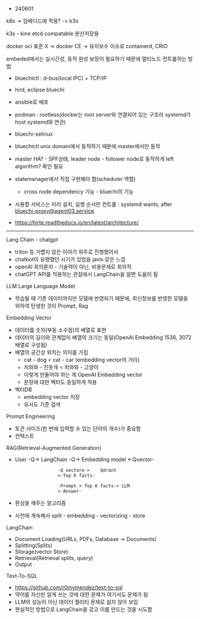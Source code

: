 - 240601

k8s -> 임베디드에 적용? -> k3s

k3s - kine etcd compatable 분산저장용

docker oci 표준 X -> docker CE -> 유지보수 이슈로 containerd, CRIO

embeded에서는 실시간성, 동작 완성 보장이 필요하기 때문에 멀티노드 컨트롤하는 방법
- bluechictl : d-bus(local IPC) + TCP/IP
- hird, eclipse bluechi
- ansible로 배포

- podman : rootless(docker는 root server와 연결되어 있는 구조라 systemd가 host systemd와 연관)
- bluechi-selinux
- bluechictl unix domain에서 동작하기 때문에 master에서만 동작
- master HA? - SPF상태, leader node - follower node로 동작하게 left algorithm? 확인 필요

- statemanager에서 직접 구현해야 함(scheduler 역할)
    - cross node dependency 기능 - bluechi의 기능

- 사용할 서비스는 미리 설치, 실행 순서만 컨트롤 : systemd wants, after bluechi-proxy@agent03.service
- https://hirte.readthedocs.io/en/latest/architecture/
---
Lang Chain - chatgpt
- triton 등 가볍지 않은 이야기 위주로 진행했어서
- chatbot이 유행했던 시기가 있었음 javis 같은 느낌
- openAI 회의론자 - 기술력이 아닌, 비용문제로 회의적
- chatGPT API를 적용하는 관점에서 LangChain을 알면 도움이 됨

LLM Large Language Model
- 학습될 때 기준 데이터까지만 모델에 반영되기 때문에, 최신정보를 반영한 모델을 위하여 탄생한 것이 Prompt, Rag

Embedding Vector
- 데이터를 숫자(부동 소수점)의 배열로 표현
- 데이터의 길이와 관계없이 배열의 크기는 동일(OpenAI Embedding 1536, 3072 배열로 구성됨)
- 배열의 공간상 위치는 의미를 가짐
    - cat - dog < cat - car (embedding vector의 거리)
    - 치와와 - 진돗개 < 치와와 - 고양이
    - 이렇게 만들어야 하는 게 OpenAI Embedding vector
    - 문장에 대한 벡터도 동일하게 적용
- 벡터DB
    - embedding vector 저장
    - 유사도 기준 검색

Prompt Engineering
- 토큰 사이즈(한 번에 입력할 수 있는 단어의 개수)가 중요함
- 컨텍스트

RAG(Retrieval-Augmented Generation)
- User -Q-> LangChain -Q->          Embedding model
                      <-Qvector-

                      -Q vectore->    Qdrant
                      <-Top K facts-

                      -Prompt + Top K facts-> LLM
                      <-Answer-

- 환상을 깨주는 알고리즘
- 사전에 계속해서 split - embedding - vectorizing - store

LangChain
- Document Loading(URLs, PDFs, Database -> Documents)
- Splitting(Splits)
- Storage(vector Store)
- Retrieval(Retrieval splits, query)
- Output

Text-To-SQL
- https://github.com/r0mymendez/text-to-sql
- 약어를 자신만 알게 쓰는 것에 대한 문제가 여기서도 문제가 됨
- LLM의 성능이 아닌 데이터 퀄리티 문제로 쉽지 않아 보임
- 현실적인 방법으로 LangChain을 갖고 이를 만드는 것을 시도함